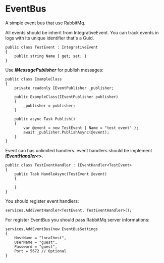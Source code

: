 # EventBus
A simple event bus that use RabbitMq.

All events should be inherit from IntegrativeEvent. You can track events in logs with its unique identifier that's a Guid.
```
public class TestEvent : IntegrativeEvent
{
	public string Name { get; set; }
}
```
Use ***IMessagePublisher*** for publish messages:
```
public class ExampleClass
{
	private readonly IEventPublisher _publisher;

	public ExampleClass(IEventPublisher publisher)
	{
		_publisher = publisher;
	}

	public async Task Publish()
	{
		var @event = new TestEvent { Name = "test event" };
		await _publisher.PublishAsync(@event);
	}
}
```
Event can has unlimited handlers. event handlers should be implement ***IEventHandler<>***.
```
public class TestEventHandler : IEventHandler<TestEvent>
{
	public Task HandleAsync(TestEvent @event)
	{
		
	}
}
```
You should register event handlers:
```
services.AddEventHandler<TestEvent, TestEventHandler>();
```
For register EventBus you should pass RabbitMq server informations:
```
services.AddEventBus(new EventBusSettings
{
	HostName = "localhost",
	UserName = "guest",
	Password = "guest",
	Port = 5672 // Optional
}
```
